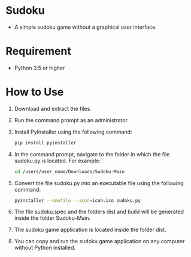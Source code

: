 # Sudoku
- A simple sudoku game without a graphical user interface.
# Requirement
- Python 3.5 or higher
# How to Use
1. Download and extract the files.
2. Run the command prompt as an administrator.
3. Install PyInstaller using the following command:

   ```Bash
   pip install pyinstaller
   
4. In the command prompt, navigate to the folder in which the file sudoku.py is located. For example:

   ```Bash
   cd /users/user_name/Downloads/Sudoku-Main

5. Convert the file sudoku.py into an executable file using the following command:

   ```Bash
   pyinstaller --onefile --icon=icon.ico sudoku.py

6. The file sudoku.spec and the folders dist and build will be generated inside the folder Sudoku-Main.
7. The sudoku game application is located inside the folder dist.
8. You can copy and run the sudoku game application on any computer without Python installed.
